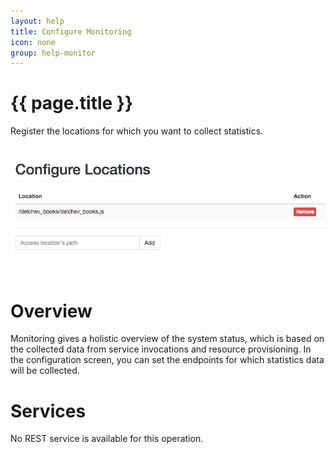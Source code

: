```yaml
---
layout: help
title: Configure Monitoring
icon: none
group: help-monitor
---
```


{{ page.title }}
===

Register the locations for which you want to collect statistics.


<br>
	<img class="img-responsive" src="/help/images/monitor/monitor_configure.png"/>
<br>


Overview
=====

Monitoring gives a holistic overview of the system status, which is based on the collected data from service invocations and resource provisioning. In the configuration screen, you can set the endpoints for which statistics data will be collected.  


Services
====

No REST service is available for this operation.
